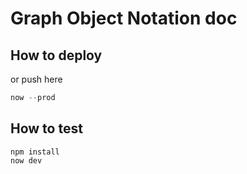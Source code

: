 # Graph Object Notation doc

## How to deploy

or push here

```js
now --prod
```

## How to test

```
npm install
now dev
```
